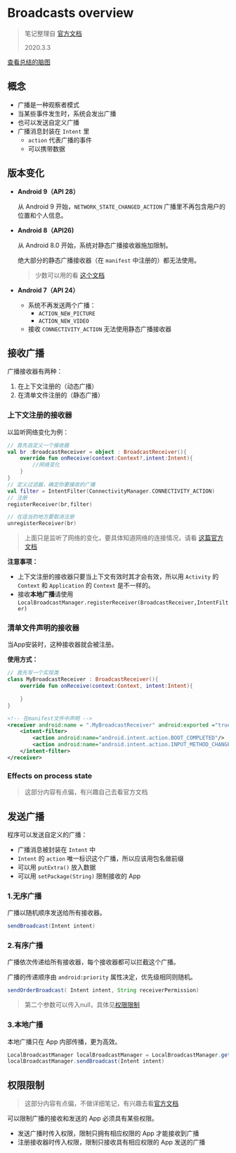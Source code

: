 # Broadcasts overview

> 笔记整理自 [官方文档](https://developer.android.com/guide/components/broadcasts)
>
> 2020.3.3

[查看总结的脑图](http://img.inaction.fun/static/48605.png)

## 概念

* 广播是一种观察者模式
* 当某些事件发生时，系统会发出广播
* 也可以发送自定义广播
* 广播消息封装在 `Intent` 里
  * `action` 代表广播的事件
  * 可以携带数据



## 版本变化

* **Android 9（API 28）**

  从 Android 9 开始，`NETWORK_STATE_CHANGED_ACTION` 广播里不再包含用户的位置和个人信息。
  
  

* **Android 8（API26)**

  从 Android 8.0 开始，系统对静态广播接收器施加限制。

  绝大部分的静态广播接收器（在 `manifest` 中注册的）都无法使用。

  > 少数可以用的看 [这个文档](https://developer.android.com/guide/components/broadcast-exceptions)



* **Android 7（API 24）**
  * 系统不再发送两个广播：
    * `ACTION_NEW_PICTURE`
    * `ACTION_NEW_VIDEO`
  * 接收 `CONNECTIVITY_ACTION` 无法使用静态广播接收器



## 接收广播

广播接收器有两种：

1. 在上下文注册的（动态广播）
2. 在清单文件注册的（静态广播）

### 上下文注册的接收器

以监听网络变化为例：

```kotlin
// 首先自定义一个接收器
val br :BroadcastReceiver = object : BroadcastReceiver(){
    override fun onReceive(context:Context?,intent:Intent){
        //网络变化
    }
}
// 定义过滤器，确定你要接收的广播
val filter = IntentFilter(ConnectivityManager.CONNECTIVITY_ACTION)
// 注册
registerReceiver(br,filter)

// 在适当的地方要取消注册
unregisterReceiver(br)
```

> 上面只是监听了网络的变化，要具体知道网络的连接情况，请看 [这篇官方文档](https://developer.android.com/training/monitoring-device-state/connectivity-status-type)

**注意事项：**

* 上下文注册的接收器只要当上下文有效时其才会有效，所以用 `Activity` 的 `Context` 和 `Application` 的 `Context` 是不一样的。
* 接收**本地广播**请使用 `LocalBroadcastManager.registerReceiver(BroadcastReceiver,IntentFilter)`



### 清单文件声明的接收器

当App安装时，这种接收器就会被注册。

**使用方式：**

```kotlin
// 首先写一个实现类
class MyBroadcastReceiver : BroadcastReceiver(){
    override fun onReceive(context:Context, intent:Intent){
        
    }
}
```

```xml
<!-- 在manifest文件中声明 -->
<receiver android:name = ".MyBroadcastReceiver" android:exported ="true">
	<intent-filter>
    	<action android:name="android.intent.action.BOOT_COMPLETED"/>
        <action android:name="android.intent.action.INPUT_METHOD_CHANGED" />
    </intent-filter>
</receiver>
```



### Effects on process state

> 这部分内容有点偏，有兴趣自己去看官方文档



## 发送广播

程序可以发送自定义的广播：

* 广播消息被封装在 `Intent` 中
* `Intent` 的 `action` 唯一标识这个广播，所以应该用包名做前缀
* 可以用 `putExtra()` 放入数据
* 可以用 `setPackage(String)` 限制接收的 App

### 1.无序广播

广播以随机顺序发送给所有接收器。

```java
sendBroadcast(Intent intent)
```



### 2.有序广播

广播依次传递给所有接收器，每个接收器都可以拦截这个广播。

广播的传递顺序由 `android:priority` 属性决定，优先级相同则随机。

```java
sendOrderBroadcast( Intent intent, String receiverPermission)
```

> 第二个参数可以传入null，具体见[权限限制](#权限限制)



### 3.本地广播

本地广播只在 App 内部传播，更为高效。

```java
LocalBroadcastManager localBroadcastManager = LocalBroadcastManager.getInstance(this);
localBroadcastManager.sendBroadcast(Intent intent)
```



## 权限限制

> 这部分内容有点偏，不做详细笔记，有兴趣去看[官方文档](https://developer.android.com/guide/components/broadcasts#restrict-broadcasts-permissions)

可以限制广播的接收和发送的 App 必须具有某些权限。

* 发送广播时传入权限，限制只拥有相应权限的 App 才能接收到广播
* 注册接收器时传入权限，限制只接收具有相应权限的 App 发送的广播